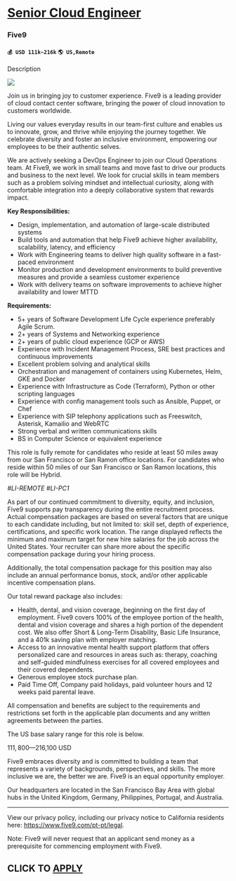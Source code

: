 # [Senior Cloud Engineer](https://www.remotewlb.com/apply/senior-cloud-engineer-89587)  
### Five9  
#### `💰 USD 111k~216k` `🌎 US,Remote`  

Description

![](https://www.five9.com/themes/custom/five9_theme/images/logo.svg)

Join us in bringing joy to customer experience. Five9 is a leading provider of cloud contact center software, bringing the power of cloud innovation to customers worldwide.

Living our values everyday results in our team-first culture and enables us to innovate, grow, and thrive while enjoying the journey together. We celebrate diversity and foster an inclusive environment, empowering our employees to be their authentic selves.

We are actively seeking a DevOps Engineer to join our Cloud Operations team. At Five9, we work in small teams and move fast to drive our products and business to the next level. We look for crucial skills in team members such as a problem solving mindset and intellectual curiosity, along with comfortable integration into a deeply collaborative system that rewards impact.

**Key Responsibilities:**

  * Design, implementation, and automation of large-scale distributed systems
  * Build tools and automation that help Five9 achieve higher availability, scalability, latency, and efficiency
  * Work with Engineering teams to deliver high quality software in a fast-paced environment
  * Monitor production and development environments to build preventive measures and provide a seamless customer experience
  * Work with delivery teams on software improvements to achieve higher availability and lower MTTD

**Requirements:**

  * 5+ years of Software Development Life Cycle experience preferably Agile Scrum.
  * 2+ years of Systems and Networking experience
  * 2+ years of public cloud experience (GCP or AWS)
  * Experience with Incident Management Process, SRE best practices and continuous improvements
  * Excellent problem solving and analytical skills
  * Orchestration and management of containers using Kubernetes, Helm, GKE and Docker
  * Experience with Infrastructure as Code (Terraform), Python or other scripting languages
  * Experience with config management tools such as Ansible, Puppet, or Chef
  * Experience with SIP telephony applications such as Freeswitch, Asterisk, Kamailio and WebRTC
  * Strong verbal and written communications skills
  * BS in Computer Science or equivalent experience

This role is fully remote for candidates who reside at least 50 miles away from our San Francisco or San Ramon office locations. For candidates who reside within 50 miles of our San Francisco or San Ramon locations, this role will be Hybrid.

_#LI-REMOTE #LI-PC1_

As part of our continued commitment to diversity, equity, and inclusion, Five9 supports pay transparency during the entire recruitment process. Actual compensation packages are based on several factors that are unique to each candidate including, but not limited to: skill set, depth of experience, certifications, and specific work location. The range displayed reflects the minimum and maximum target for new hire salaries for the job across the United States. Your recruiter can share more about the specific compensation package during your hiring process.  
  
Additionally, the total compensation package for this position may also include an annual performance bonus, stock, and/or other applicable incentive compensation plans.  
  
Our total reward package also includes:

  * Health, dental, and vision coverage, beginning on the first day of employment. Five9 covers 100% of the employee portion of the health, dental and vision coverage and shares a high portion of the dependent cost. We also offer Short & Long-Term Disability, Basic Life Insurance, and a 401k saving plan with employer matching.
  * Access to an innovative mental health support platform that offers personalized care and resources in areas such as: therapy, coaching and self-guided mindfulness exercises for all covered employees and their covered dependents.
  * Generous employee stock purchase plan.
  * Paid Time Off, Company paid holidays, paid volunteer hours and 12 weeks paid parental leave.

All compensation and benefits are subject to the requirements and restrictions set forth in the applicable plan documents and any written agreements between the parties.

The US base salary range for this role is below.

$111,800—$216,100 USD

Five9 embraces diversity and is committed to building a team that represents a variety of backgrounds, perspectives, and skills. The more inclusive we are, the better we are. Five9 is an equal opportunity employer.

Our headquarters are located in the San Francisco Bay Area with global hubs in the United Kingdom, Germany, Philippines, Portugal, and Australia.

* * *

View our privacy policy, including our privacy notice to California residents here: https://www.five9.com/pt-pt/legal.  

Note: Five9 will never request that an applicant send money as a prerequisite for commencing employment with Five9.

  
## CLICK TO [APPLY](https://www.remotewlb.com/apply/senior-cloud-engineer-89587)

